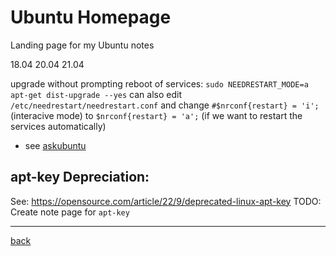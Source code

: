 # Ubuntu Homepage
Landing page for my Ubuntu notes

18.04
20.04
21.04

upgrade without prompting reboot of services: `sudo NEEDRESTART_MODE=a apt-get dist-upgrade --yes` can also edit `/etc/needrestart/needrestart.conf` and change `#$nrconf{restart} = 'i';` (interacive mode) to `$nrconf{restart} = 'a';` (if we want to restart the services automatically)
- see [askubuntu](https://askubuntu.com/questions/1367139/apt-get-upgrade-auto-restart-services)

## apt-key Depreciation: 
See: https://opensource.com/article/22/9/deprecated-linux-apt-key
TODO: Create note page for `apt-key`

---
[back](./README.md)

